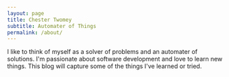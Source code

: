 ```yaml
---
layout: page
title: Chester Twomey
subtitle: Automater of Things
permalink: /about/
---
```


I like to think of myself as a solver of problems and an automater of solutions.  I'm passionate about software development and love to learn new things.  This blog will capture some of the things I've learned or tried.